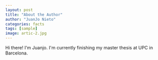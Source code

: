 ```yaml
---
layout: post
title: "About the Author"
author: "JuanJo Nieto"
categories: facts
tags: [sample]
image: artic-2.jpg
---
```


Hi there! I'm Juanjo. I'm currently finishing my master thesis at UPC in Barcelona. 
